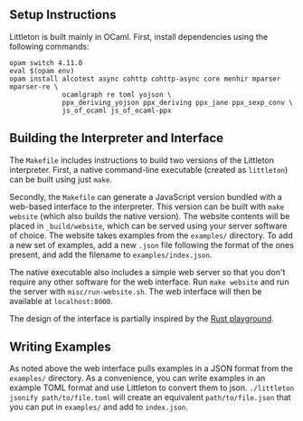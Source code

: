 ## Setup Instructions

Littleton is built mainly in OCaml. First, install dependencies using the
following commands:

```
opam switch 4.11.0
eval $(opam env)
opam install alcotest async cohttp cohttp-async core menhir mparser mparser-re \
             ocamlgraph re toml yojson \
             ppx_deriving_yojson ppx_deriving ppx_jane ppx_sexp_conv \
             js_of_ocaml js_of_ocaml-ppx
```

## Building the Interpreter and Interface

The `Makefile` includes instructions to build two versions of the Littleton
interpreter. First, a native command-line executable (created as `littleton`)
can be built using just `make`.

Secondly, the `Makefile` can generate a JavaScript version bundled with a
web-based interface to the interpreter. This version can be built with `make
website` (which also builds the native version). The website contents will be
placed in `_build/website`, which can be served using your server software of
choice. The website takes examples from the `examples/` directory. To add a new
set of examples, add a new `.json` file following the format of the ones
present, and add the filename to `examples/index.json`.

The native executable also includes a simple web server so that you don't
require any other software for the web interface. Run `make website` and run the
server with `misc/run-website.sh`. The web interface will then be available at
`localhost:8000`.

The design of the interface is partially inspired by the [Rust playground](https://play.rust-lang.org "Rust playground").

## Writing Examples

As noted above the web interface pulls examples in a JSON format from the
`examples/` directory. As a convenience, you can write examples in an example
TOML format and use Littleton to convert them to json. `./littleton jsonify
path/to/file.toml` will create an equivalent `path/to/file.json` that you can
put in `examples/` and add to `index.json`.
